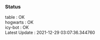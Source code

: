 ### Status


table : OK  
hogwarts : OK  
icy-bot : OK  
Latest Update : 2021-12-29 03:07:36.344760

